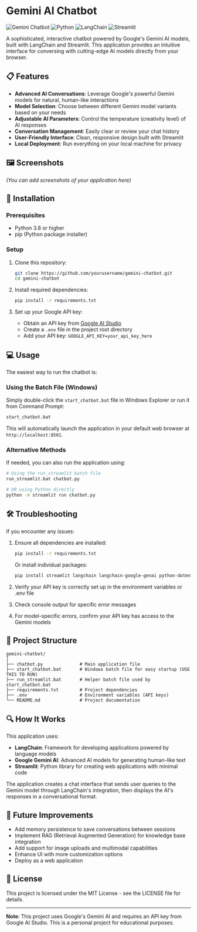 # Gemini AI Chatbot

![Gemini Chatbot](https://img.shields.io/badge/AI-Gemini-blue)
![Python](https://img.shields.io/badge/Python-3.12-green)
![LangChain](https://img.shields.io/badge/LangChain-0.1.0-orange)
![Streamlit](https://img.shields.io/badge/Streamlit-1.32.0-red)

A sophisticated, interactive chatbot powered by Google's Gemini AI models, built with LangChain and Streamlit. This application provides an intuitive interface for conversing with cutting-edge AI models directly from your browser.

## 📋 Features

- **Advanced AI Conversations**: Leverage Google's powerful Gemini models for natural, human-like interactions
- **Model Selection**: Choose between different Gemini model variants based on your needs
- **Adjustable AI Parameters**: Control the temperature (creativity level) of AI responses
- **Conversation Management**: Easily clear or review your chat history
- **User-Friendly Interface**: Clean, responsive design built with Streamlit
- **Local Deployment**: Run everything on your local machine for privacy

## 🖼️ Screenshots

*(You can add screenshots of your application here)*

## 🚀 Installation

### Prerequisites

- Python 3.8 or higher
- pip (Python package installer)

### Setup

1. Clone this repository:
   ```bash
   git clone https://github.com/yourusername/gemini-chatbot.git
   cd gemini-chatbot
   ```

2. Install required dependencies:
   ```bash
   pip install -r requirements.txt
   ```

3. Set up your Google API key:
   - Obtain an API key from [Google AI Studio](https://makersuite.google.com/)
   - Create a `.env` file in the project root directory
   - Add your API key: `GOOGLE_API_KEY=your_api_key_here`

## 💻 Usage

The easiest way to run the chatbot is:

### Using the Batch File (Windows)

Simply double-click the `start_chatbot.bat` file in Windows Explorer or run it from Command Prompt:

```bash
start_chatbot.bat
```

This will automatically launch the application in your default web browser at `http://localhost:8501`.

### Alternative Methods

If needed, you can also run the application using:

```bash
# Using the run_streamlit batch file
run_streamlit.bat chatbot.py

# OR using Python directly
python -m streamlit run chatbot.py
```

## 🛠️ Troubleshooting

If you encounter any issues:

1. Ensure all dependencies are installed:
   ```bash
   pip install -r requirements.txt
   ```
   
   Or install individual packages:
   ```bash
   pip install streamlit langchain langchain-google-genai python-dotenv
   ```

2. Verify your API key is correctly set up in the environment variables or .env file

3. Check console output for specific error messages

4. For model-specific errors, confirm your API key has access to the Gemini models

## 🧩 Project Structure

```
gemini-chatbot/
│
├── chatbot.py              # Main application file
├── start_chatbot.bat       # Windows batch file for easy startup (USE THIS TO RUN)
├── run_streamlit.bat       # Helper batch file used by start_chatbot.bat
├── requirements.txt        # Project dependencies
├── .env                    # Environment variables (API keys)
└── README.md               # Project documentation
```

## 🔍 How It Works

This application uses:
- **LangChain**: Framework for developing applications powered by language models
- **Google Gemini AI**: Advanced AI models for generating human-like text
- **Streamlit**: Python library for creating web applications with minimal code

The application creates a chat interface that sends user queries to the Gemini model through LangChain's integration, then displays the AI's responses in a conversational format.

## 🔄 Future Improvements

- Add memory persistence to save conversations between sessions
- Implement RAG (Retrieval Augmented Generation) for knowledge base integration
- Add support for image uploads and multimodal capabilities
- Enhance UI with more customization options
- Deploy as a web application

## 📄 License

This project is licensed under the MIT License - see the LICENSE file for details.

---

**Note**: This project uses Google's Gemini AI and requires an API key from Google AI Studio. This is a personal project for educational purposes.
